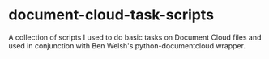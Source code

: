 document-cloud-task-scripts
===========================

A collection of scripts I used to do basic tasks on Document Cloud files and used in conjunction with Ben Welsh's python-documentcloud wrapper.
